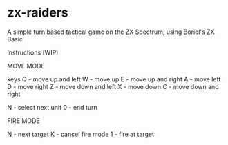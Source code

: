 # zx-raiders
A simple turn based tactical game on the ZX Spectrum, using Boriel's ZX Basic


Instructions (WIP)

MOVE MODE

keys
Q - move up and left
W - move up
E - move up and right
A - move left
D - move right
Z - move down and left
X - move down
C - move down and right

N - select next unit
0 - end turn

FIRE MODE

N - next target
K - cancel fire mode
1 - fire at target